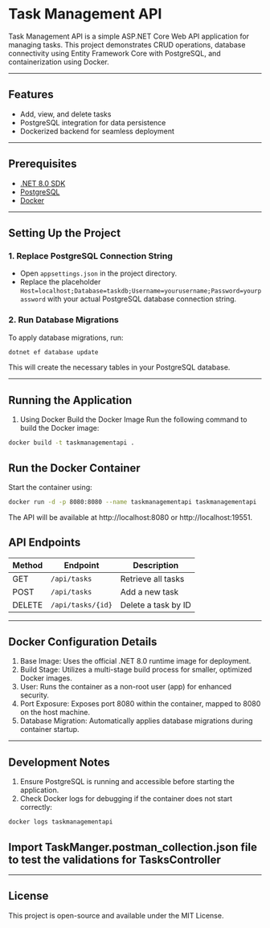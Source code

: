 # Task Management API  

Task Management API is a simple ASP.NET Core Web API application for managing tasks. This project demonstrates CRUD operations, database connectivity using Entity Framework Core with PostgreSQL, and containerization using Docker.  

---

## Features  
- Add, view, and delete tasks  
- PostgreSQL integration for data persistence  
- Dockerized backend for seamless deployment  

---

## Prerequisites  
- [.NET 8.0 SDK](https://dotnet.microsoft.com/download/dotnet/8.0)  
- [PostgreSQL](https://www.postgresql.org/download/)  
- [Docker](https://www.docker.com/products/docker-desktop)  

---

## Setting Up the Project  

### 1. Replace PostgreSQL Connection String  
- Open `appsettings.json` in the project directory.  
- Replace the placeholder `Host=localhost;Database=taskdb;Username=yourusername;Password=yourpassword` with your actual PostgreSQL database connection string.  

### 2. Run Database Migrations  
To apply database migrations, run:  
```bash
dotnet ef database update
```
This will create the necessary tables in your PostgreSQL database.

---

## Running the Application
1. Using Docker
Build the Docker Image
Run the following command to build the Docker image:
```bash
docker build -t taskmanagementapi .
```

## Run the Docker Container
Start the container using:
```bash
docker run -d -p 8080:8080 --name taskmanagementapi taskmanagementapi
```
The API will be available at http://localhost:8080 or http://localhost:19551.

## API Endpoints

| Method | Endpoint          | Description           |
|--------|-------------------|-----------------------|
| GET    | `/api/tasks`      | Retrieve all tasks    |
| POST   | `/api/tasks`      | Add a new task        |
| DELETE | `/api/tasks/{id}` | Delete a task by ID   |

---


## Docker Configuration Details
1. Base Image: Uses the official .NET 8.0 runtime image for deployment.
2. Build Stage: Utilizes a multi-stage build process for smaller, optimized Docker images.
3. User: Runs the container as a non-root user (app) for enhanced security.
4. Port Exposure: Exposes port 8080 within the container, mapped to 8080 on the host machine.
5. Database Migration: Automatically applies database migrations during container startup.

---


## Development Notes
1. Ensure PostgreSQL is running and accessible before starting the application.
2. Check Docker logs for debugging if the container does not start correctly:

```bash
docker logs taskmanagementapi
```

## Import TaskManger.postman_collection.json file to test the validations for TasksController

---

## License
This project is open-source and available under the MIT License.

